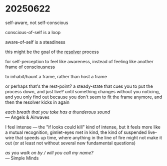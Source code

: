 # 20250622

self-aware, not self-conscious

conscious-of-self is a loop

aware-of-self is a steadiness

this might be the goal of the [resolver](../04/resolver/resolver-further-resolved.md) process

for self-perception to feel like awareness, instead of feeling like another frame of consciousness

to inhabit/haunt a frame, rather than host a frame

or perhaps that's the rest-point? a steady-state that cues you to put the process down, and just live? until something changes without you noticing, and you only find out because you don't seem to fit the frame anymore, and then the resolver kicks in again

_each breath that you take has a thunderous sound_\
— Angels & Airwaves

I feel intense — the "if looks could kill" kind of intense, but it feels more like a mutual recognition, gimlet-eyes met in kind, the kind of suspended live-wire that speeds up time, where anything in the line of fire might not make it out (or at least not without several new fundamental questions)

_as you walk on by  / will you call my name?_\
— Simple Minds
